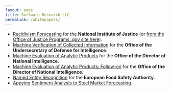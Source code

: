 ```yaml
---
layout: page
title: Software Research LLC
permalink: /whitepapers/
---
```


 - <a href="/nij-writeup.pdf">Recidivism Forecasting</a> for the <b>National Institute of Justice</b> (or <a href="https://www.ojp.gov/pdffiles1/nij/grants/305041.pdf">from the Office of Justice Programs .gov site here</a>).
 - <a href="/xamine-writeup.pdf">Machine Verification of Collected Information</a> for the <b>Office of the Undersecretary of Defense for Intelligence</b>.
 - <a href="/odni-writeup.pdf">Machine Evaluation of Analytic Products</a> for the <b>Office of the Director of National Intelligence</b>.
 - <a href="/xtend-followup-writeup.pdf">Machine Evaluation of Analytic Products: Follow-on</a> for the <b>Office of the Director of National Intelligence</b>.
 - <a href="/efsa-writeup.pdf">Named Entity Recognition</a> for the <b>European Food Safety Authority</b>.
 - <a href="/metal-writeup.pdf">Appying Sentiment Analysis to Steel Market Forecasting</a>.
